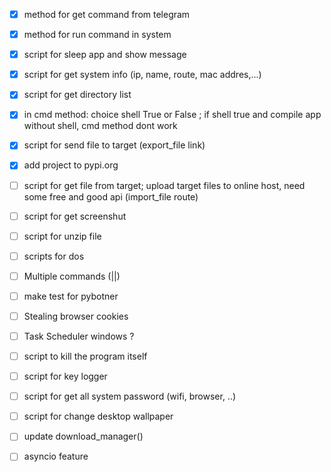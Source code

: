 - [x] method for get command from telegram
- [x] method for run command in system
- [x] script for sleep app and show message
- [x] script for get system info (ip, name, route, mac addres,...)
- [x] script for get directory list 
- [x] in cmd method: choice shell True or False ; if shell true and compile app without shell, cmd method dont work
- [x] script for send file to target (export_file link)
- [x] add project to pypi.org
- [ ] script for get file from target; upload target files to online host, need some free and good api  (import_file route) 
- [ ] script for get screenshut
- [ ] script for unzip file
- [ ] scripts for dos
- [ ] Multiple commands (||)
- [ ] make test for pybotner
- [ ] Stealing browser cookies
- [ ] Task Scheduler windows ?
- [ ] script to kill the program itself 
- [ ] script for key logger
- [ ] script for get all system password (wifi, browser, ..)
- [ ] script for change desktop wallpaper
- [ ] update download_manager()
- [ ] asyncio feature


